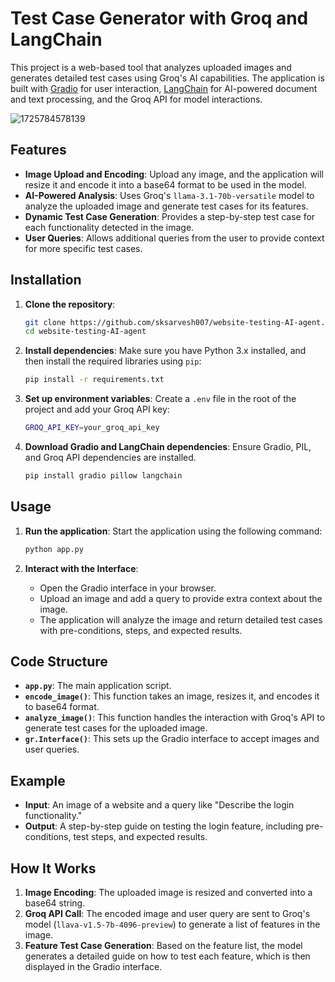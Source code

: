# Test Case Generator with Groq and LangChain

This project is a web-based tool that analyzes uploaded images and generates detailed test cases using Groq's AI capabilities. The application is built with [Gradio](https://gradio.app/) for user interaction, [LangChain](https://langchain.com/) for AI-powered document and text processing, and the Groq API for model interactions.

![1725784578139](image/README/1725784578139.png)

## Features

- **Image Upload and Encoding**: Upload any image, and the application will resize it and encode it into a base64 format to be used in the model.
- **AI-Powered Analysis**: Uses Groq's `llama-3.1-70b-versatile` model to analyze the uploaded image and generate test cases for its features.
- **Dynamic Test Case Generation**: Provides a step-by-step test case for each functionality detected in the image.
- **User Queries**: Allows additional queries from the user to provide context for more specific test cases.

## Installation

1. **Clone the repository**:

   ```bash
   git clone https://github.com/sksarvesh007/website-testing-AI-agent.git
   cd website-testing-AI-agent
   ```
2. **Install dependencies**:
   Make sure you have Python 3.x installed, and then install the required libraries using `pip`:

   ```bash
   pip install -r requirements.txt
   ```
3. **Set up environment variables**:
   Create a `.env` file in the root of the project and add your Groq API key:

   ```bash
   GROQ_API_KEY=your_groq_api_key
   ```
4. **Download Gradio and LangChain dependencies**:
   Ensure Gradio, PIL, and Groq API dependencies are installed.

   ```bash
   pip install gradio pillow langchain
   ```

## Usage

1. **Run the application**:
   Start the application using the following command:

   ```bash
   python app.py
   ```
2. **Interact with the Interface**:

   - Open the Gradio interface in your browser.
   - Upload an image and add a query to provide extra context about the image.
   - The application will analyze the image and return detailed test cases with pre-conditions, steps, and expected results.

## Code Structure

- **`app.py`**: The main application script.
- **`encode_image()`**: This function takes an image, resizes it, and encodes it to base64 format.
- **`analyze_image()`**: This function handles the interaction with Groq's API to generate test cases for the uploaded image.
- **`gr.Interface()`**: This sets up the Gradio interface to accept images and user queries.

## Example

- **Input**: An image of a website and a query like "Describe the login functionality."
- **Output**: A step-by-step guide on testing the login feature, including pre-conditions, test steps, and expected results.

## How It Works

1. **Image Encoding**: The uploaded image is resized and converted into a base64 string.
2. **Groq API Call**: The encoded image and user query are sent to Groq's model (`llava-v1.5-7b-4096-preview`) to generate a list of features in the image.
3. **Feature Test Case Generation**: Based on the feature list, the model generates a detailed guide on how to test each feature, which is then displayed in the Gradio interface.
